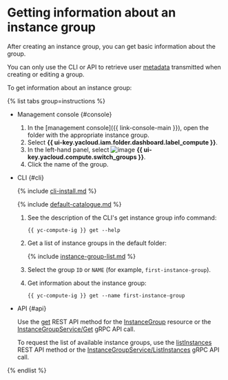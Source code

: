 # Getting information about an instance group

After creating an instance group, you can get basic information about the group.

You can only use the CLI or API to retrieve user [metadata](../../concepts/vm-metadata.md) transmitted when creating or editing a group.

To get information about an instance group:

{% list tabs group=instructions %}

- Management console {#console}

   1. In the [management console]({{ link-console-main }}), open the folder with the appropriate instance group.
   1. Select **{{ ui-key.yacloud.iam.folder.dashboard.label_compute }}**.
   1. In the left-hand panel, select ![image](../../../_assets/compute/vm-group-pic.svg) **{{ ui-key.yacloud.compute.switch_groups }}**.
   1. Click the name of the group.

- CLI {#cli}

   {% include [cli-install.md](../../../_includes/cli-install.md) %}

   {% include [default-catalogue.md](../../../_includes/default-catalogue.md) %}

   1. See the description of the CLI's get instance group info command:

      ```
      {{ yc-compute-ig }} get --help
      ```

   1. Get a list of instance groups in the default folder:

      {% include [instance-group-list.md](../../../_includes/instance-groups/instance-group-list.md) %}

   1. Select the group `ID` or `NAME` (for example, `first-instance-group`).
   1. Get information about the instance group:

      ```
      {{ yc-compute-ig }} get --name first-instance-group
      ```

- API {#api}

   Use the [get](../../api-ref/InstanceGroup/get.md) REST API method for the [InstanceGroup](../../api-ref/InstanceGroup/index.md) resource or the [InstanceGroupService/Get](../../api-ref/grpc/instance_group_service.md#Get) gRPC API call.

   To request the list of available instance groups, use the [listInstances](../../api-ref/InstanceGroup/listInstances.md) REST API method or the [InstanceGroupService/ListInstances](../../api-ref/grpc/instance_group_service.md#ListInstances) gRPC API call.


{% endlist %}
